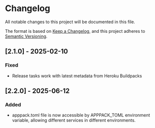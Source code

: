 # Changelog

All notable changes to this project will be documented in this file.

The format is based on [Keep a Changelog](https://keepachangelog.com/en/1.1.0/),
and this project adheres to [Semantic Versioning](https://semver.org/spec/v2.0.0.html).

## [2.1.0] - 2025-02-10

### Fixed

* Release tasks work with latest metadata from Heroku Buildpacks

## [2.2.0] - 2025-06-12

### Added

* apppack.toml file is now accessible by APPPACK_TOML environment variable, allowing different services in different environments. 